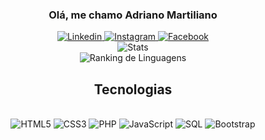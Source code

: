 <h3 align="center">Olá, me chamo Adriano Martiliano </h3>

<div align="center">
    <a href="https://www.linkedin.com/in/adriano-martiliano/" target="_blank">
        <img src="https://img.shields.io/badge/LinkedIn-0077B5?style=for-the-badge&logo=linkedin&logoColor=white" alt="Linkedin">
    </a>
    <a href="https://www.instagram.com/adriano.dil/" target="_blank">
        <img src="https://img.shields.io/badge/Instagram-E4405F?style=for-the-badge&logo=instagram&logoColor=white" alt="Instagram">
    </a>
    <a href="https://www.facebook.com/adriano.dil/" target="_blank">
        <img src="https://img.shields.io/badge/Facebook-1877F2?style=for-the-badge&logo=facebook&logoColor=white" alt="Facebook">
    </a>
</div>

<div align="center">
    <img src="https://github-readme-stats.vercel.app/api?username=adrianomartiliano&show_icons=true&theme=dark" alt="Stats">
</div>
<div align="center">
    <img src="https://github-readme-stats.vercel.app/api/top-langs/?username=adrianomartiliano" alt="Ranking de Linguagens">
</div>

<h2 align="center">Tecnologias</h2>

<div align="center" style="diplay=inline_block"><br/>
    <img alt="HTML5" src="https://img.shields.io/badge/HTML5-E34F26?style=for-the-badge&logo=html5&logoColor=white"/>
    <img alt="CSS3" src="https://img.shields.io/badge/CSS3-1572B6?style=for-the-badge&logo=css3&logoColor=white"/>
    <img alt="PHP" src="https://img.shields.io/badge/PHP-777BB4?style=for-the-badge&logo=php&logoColor=white"/>
    <img alt="JavaScript" src="https://img.shields.io/badge/JavaScript-F7DF1E?style=for-the-badge&logo=javascript&logoColor=black"/>
    <img alt="SQL" src="https://img.shields.io/badge/MySQL-005C84?style=for-the-badge&logo=mysql&logoColor=white"/>
    <img alt="Bootstrap" src="https://img.shields.io/badge/Bootstrap-563D7C?style=for-the-badge&logo=bootstrap&logoColor=white"/>
</div>
